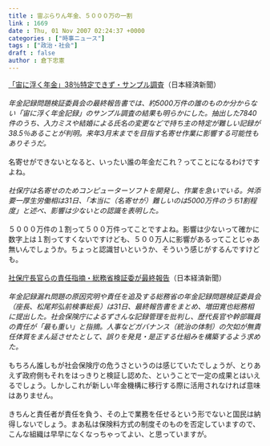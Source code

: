 ```yaml
---
title : 宙ぶらりん年金、５０００万の一割
link : 1669
date : Thu, 01 Nov 2007 02:24:37 +0000
categories : ["時事ニュース"]
tags : ["政治・社会"]
draft : false
author : 倉下忠憲
---
```


<A HREF="http://www.nikkei.co.jp/news/keizai/20071101AT3S3102231102007.html" TARGET="_blank">「宙に浮く年金」38％特定できず・サンプル調査</A>（日本経済新聞）<BR><BR><I>年金記録問題検証委員会の最終報告書では、約5000万件の誰のものか分からない「宙に浮く年金記録」のサンプル調査の結果も明らかにした。抽出した7840件のうち、入力ミスや結婚による氏名の変更などで持ち主の特定が難しい記録が38.5％あることが判明。来年3月末までを目指す名寄せ作業に影響する可能性もありそうだ。</I><BR><BR>名寄せができないとなると、いったい誰の年金だこれ？ってことになるわけですよね。<BR><BR><I>社保庁は名寄せのためコンピューターソフトを開発し、作業を急いでいる。舛添要一厚生労働相は31日、「本当に（名寄せが）難しいのは5000万件のうち1割程度」と述べ、影響は少ないとの認識を表明した。</I><BR><BR>５０００万件の１割って５００万件ってことですよね。影響は少ないって確かに数字上は１割ってすくないですけども、５００万人に影響があるってことじゃあ無いんでしょうか。ちょっと認識甘いというか、そういう感じがするんですけども。<BR><BR><A HREF="http://www.nikkei.co.jp/news/keizai/20071101AT3S3102631102007.html" TARGET="_blank">社保庁長官らの責任指摘・総務省検証委が最終報告</A>（日本経済新聞）<BR><BR><I>年金記録漏れ問題の原因究明や責任を追及する総務省の年金記録問題検証委員会（座長、松尾邦弘前検事総長）は31日、最終報告書をまとめ、増田寛也総務相に提出した。社会保険庁によるずさんな記録管理を批判し、歴代長官や幹部職員の責任が「最も重い」と指摘。人事などガバナンス（統治の体制）の欠如が無責任体質をまん延させたとして、誤りを発見・是正する仕組みを構築するよう求めた。</I><BR><BR>もちろん誰しもが社会保険庁の危うさというのは感じていたでしょうが、とりあえず政府側もそれをはっきりと検証し認めた、ということで一定の成果とはいえるでしょう。しかしこれが新しい年金機構に移行する際に活用されなければ意味はありません。<BR><BR>きちんと責任者が責任を負う、その上で業務を任せるという形でないと国民は納得しないでしょう。まあ私は保険料方式の制度そのものを否定していますので、こんな組織は早早になくなっちゃってよい、と思っていますが。<BR><BR><br><br>
